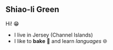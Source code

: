## Shiao-li Green

Hi! :grin:

* I live in Jersey (Channel Islands)
* I like to **bake** :cookie: and learn _languages_ :globe_with_meridians:

